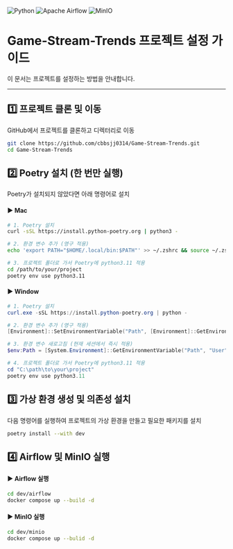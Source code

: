 ![Python](https://img.shields.io/badge/Python-3.11.8-blue?logo=python&logoColor=white)
![Apache Airflow](https://img.shields.io/badge/apache--airflow-2.10.4-orange?logo=apache-airflow)
![MinIO](https://img.shields.io/badge/minio-7.2.15-purple?logo=minio)

# Game-Stream-Trends 프로젝트 설정 가이드

이 문서는 프로젝트를 설정하는 방법을 안내합니다.

---

## 1️⃣ 프로젝트 클론 및 이동
GitHub에서 프로젝트를 클론하고 디렉터리로 이동
```sh
git clone https://github.com/cbbsjj0314/Game-Stream-Trends.git
cd Game-Stream-Trends
```

## 2️⃣ Poetry 설치 (한 번만 실행)
Poetry가 설치되지 않았다면 아래 명령어로 설치
#### ▶ Mac
```sh
# 1. Poetry 설치
curl -sSL https://install.python-poetry.org | python3 -

# 2. 환경 변수 추가 (영구 적용)
echo 'export PATH="$HOME/.local/bin:$PATH"' >> ~/.zshrc && source ~/.zshrc

# 3. 프로젝트 폴더로 가서 Poetry에 python3.11 적용
cd /path/to/your/project
poetry env use python3.11
```

#### ▶ Window
```powershell
# 1. Poetry 설치
curl.exe -sSL https://install.python-poetry.org | python -

# 2. 환경 변수 추가 (영구 적용)
[Environment]::SetEnvironmentVariable("Path", [Environment]::GetEnvironmentVariable("Path", "User") + ";$env:USERPROFILE\AppData\Roaming\Python\Scripts", "User")

# 3. 환경 변수 새로고침 (현재 세션에서 즉시 적용)
$env:Path = [System.Environment]::GetEnvironmentVariable("Path", "User") + ";" + [System.Environment]::GetEnvironmentVariable("Path", "Machine")

# 4. 프로젝트 폴더로 가서 Poetry에 python3.11 적용
cd "C:\path\to\your\project"
poetry env use python3.11
```

## 3️⃣ 가상 환경 생성 및 의존성 설치
다음 명령어를 실행하여 프로젝트의 가상 환경을 만들고 필요한 패키지를 설치
```sh
poetry install --with dev
```

## 4️⃣ Airflow 및 MinIO 실행
#### ▶ Airflow 실행
```sh
cd dev/airflow
docker compose up --build -d
```

#### ▶ MinIO 실행
```sh
cd dev/minio
docker compose up --bulid -d
```
